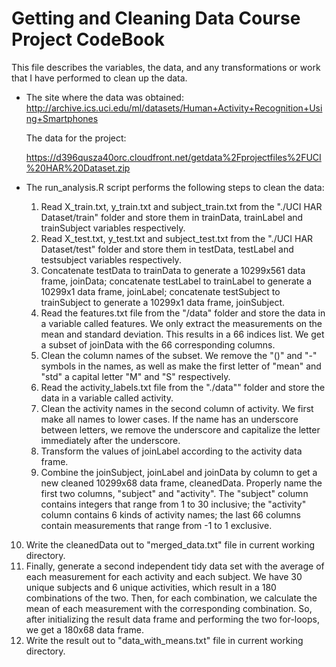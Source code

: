 # Getting and Cleaning Data Course Project CodeBook

This file describes the variables, the data, and any transformations or work that I have performed to clean up the data.

* The site where the data was obtained:
    http://archive.ics.uci.edu/ml/datasets/Human+Activity+Recognition+Using+Smartphones

    The data for the project:
    
    https://d396qusza40orc.cloudfront.net/getdata%2Fprojectfiles%2FUCI%20HAR%20Dataset.zip
* The run_analysis.R script performs the following steps to clean the data:
  1. Read X_train.txt, y_train.txt and subject_train.txt from the "./UCI HAR Dataset/train" folder and store them in trainData, trainLabel and trainSubject variables respectively.
  2. Read X_test.txt, y_test.txt and subject_test.txt from the "./UCI HAR Dataset/test" folder and store them in testData, testLabel and testsubject variables respectively.
  3. Concatenate testData to trainData to generate a 10299x561 data frame, joinData; concatenate testLabel to trainLabel to generate a 10299x1 data frame, joinLabel; concatenate testSubject to trainSubject to generate a 10299x1 data frame, joinSubject.
  4. Read the features.txt file from the "/data" folder and store the data in a variable called features. We only extract the measurements on the mean and standard deviation. This results in a 66 indices list. We get a subset of joinData with the 66 corresponding columns.
  5. Clean the column names of the subset. We remove the "()" and "-" symbols in the names, as well as make the first letter of "mean" and "std" a capital letter "M" and "S" respectively.
  6. Read the activity_labels.txt file from the "./data"" folder and store the data in a variable called activity.
  7. Clean the activity names in the second column of activity. We first make all names to lower cases. If the name has an underscore between letters, we remove the underscore and capitalize the letter immediately after the underscore.
  8. Transform the values of joinLabel according to the activity data frame.
  9. Combine the joinSubject, joinLabel and joinData by column to get a new cleaned 10299x68 data frame, cleanedData. Properly name the first two columns, "subject" and "activity". The "subject" column contains integers that range from 1 to 30 inclusive; the "activity" column contains 6 kinds of activity names; the last 66 columns contain measurements that range from -1 to 1 exclusive.
 10. Write the cleanedData out to "merged_data.txt" file in current working directory.
 11. Finally, generate a second independent tidy data set with the average of each measurement for each activity and each subject. We have 30 unique subjects and 6 unique activities, which result in a 180 combinations of the two. Then, for each combination, we calculate the mean of each measurement with the corresponding combination. So, after initializing the result data frame and performing the two for-loops, we get a 180x68 data frame.
 12. Write the result out to "data_with_means.txt" file in current working directory.
